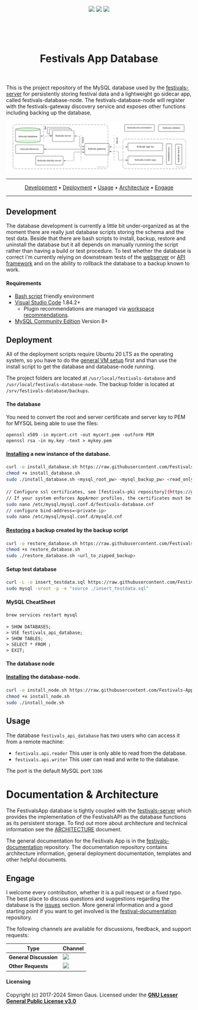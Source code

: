 <p align="center">
   <a href="https://github.com/Festivals-App/festivals-database/commits/" title="Last Commit"><img src="https://img.shields.io/github/last-commit/Festivals-App/festivals-database?style=flat"></a>
   <a href="https://github.com/festivals-app/festivals-database/issues" title="Open Issues"><img src="https://img.shields.io/github/issues/festivals-app/festivals-database?style=flat"></a>
   <a href="./LICENSE" title="License"><img src="https://img.shields.io/github/license/festivals-app/festivals-database.svg"></a>
</p>

<h1 align="center">
    <br/><br/>
    Festivals App Database
    <br/><br/>
</h1>

This is the project repository of the MySQL database used by the [festivals-server](https://github.com/festivals-app/festivals-server) for persistently storing festival data 
and a lightweight go sidecar app, called festivals-database-node. The festivals-database-node will register with the festivals-gateway discovery service and exposes other
functions including backing up the database.

![Figure 1: Architecture Overview Highlighted](https://github.com/Festivals-App/festivals-documentation/blob/main/images/architecture/overview_database.png "Figure 1: Architecture Overview Highlighted")

<hr/>
<p align="center">
    <a href="#development">Development</a> •
    <a href="#deployment">Deployment</a> • 
    <a href="#usage">Usage</a> • 
    <a href="#architecture">Architecture</a> •
    <a href="#engage">Engage</a>
</p>
<hr/>

## Development
The database development is currently a little bit under-organized as at the moment there are really just database scripts storing the schema and the test data. 
Beside that there are bash scripts to install, backup, restore and uninstall the database but it all depends on manually running the script rather than having a 
build or test procedure. To test whether the database is correct i'm currently relying on downstream tests of the [webserver](https://github.com/Festivals-App/festivals-server) 
or [API framework](https://github.com/Festivals-App/festivals-api-ios) and on the ability to rollback the database to a backup known to work.

#### Requirements
- [Bash script](https://en.wikipedia.org/wiki/Bash_(Unix_shell)) friendly environment
- [Visual Studio Code](https://code.visualstudio.com/download) 1.84.2+
    * Plugin recommendations are managed via [workspace recommendations](https://code.visualstudio.com/docs/editor/extension-marketplace#_recommended-extensions).
- [MySQL Community Edition](https://www.mysql.com/de/products/community/) Version 8+ 

## Deployment
All of the deployment scripts require Ubuntu 20 LTS as the operating system, so you have to do the [general VM setup](https://github.com/Festivals-App/festivals-documentation/tree/master/deployment/general-vm-setup) first and than use the install script to get the database and database-node running.

The project folders are located at `/usr/local/festivals-database` and `/usr/local/festivals-database-node`.
The backup folder is located at `/srv/festivals-database/backups`.

#### The database
You need to convert the root and server certificate and server key to PEM for MYSQL being able to use the files:
```
openssl x509 -in mycert.crt -out mycert.pem -outform PEM
openssl rsa -in my.key -text > mykey.pem
```

#### [Installing](https://github.com/Festivals-App/festivals-database/blob/main/operation/install_database.sh) a new instance of the database. 
```bash
curl -o install_database.sh https://raw.githubusercontent.com/Festivals-App/festivals-database/main/operation/install_database.sh
chmod +x install_database.sh
sudo ./install_database.sh <mysql_root_pw> <mysql_backup_pw> <read_only_pw> <read_write_pw>

// Configure ssl certificates, see [festivals-pki repository](https://github.com/Festivals-App/festivals-pki) on how to obtain them.
// If your system enforces AppArmor profiles, the certificates must be located in the mysql data dir at /var/lib/mysql
sudo nano /etc/mysql/mysql.conf.d/festivals-database.cnf
// configure bind-address=<private-ip>
sudo nano /etc/mysql/mysql.conf.d/mysqld.cnf
```

#### [Restoring](https://github.com/Festivals-App/festivals-database/blob/main/operation/restore_database.sh) a backup created by the backup script
```bash
curl -o restore_database.sh https://raw.githubusercontent.com/Festivals-App/festivals-database/main/operation/restore_database.sh
chmod +x restore_database.sh
sudo ./restore_database.sh <url_to_zipped_backup>
```

#### Setup test database
```bash
curl -L -o insert_testdata.sql https://raw.githubusercontent.com/Festivals-App/festivals-database/main/database_scripts/insert_testdata.sql
sudo mysql -uroot -p -e "source ./insert_testdata.sql"
```

#### MySQL CheatSheet
```mysql
brew services restart mysql

> SHOW DATABASES;
> USE festivals_api_database;
> SHOW TABLES;
> SELECT * FROM ;
> EXIT;
```

#### The database node

#### [Installing](https://github.com/Festivals-App/festivals-database/blob/main/operation/install_node.sh) the database-node. 
```bash
curl -o install_node.sh https://raw.githubusercontent.com/Festivals-App/festivals-database/main/operation/install_node.sh
chmod +x install_node.sh
sudo ./install_node.sh
```

## Usage
The database `festivals_api_database` has two users who can access it from a remote machine:

- `festivals.api.reader` This user is only able to read from the database.
- `festivals.api.writer` This user can read and write to the database.

The port is the default MySQL port `3306`

# Documentation & Architecture
The FestivalsApp database is tightly coupled with the [festivals-server](https://github.com/Festivals-App/festivals-server) which provides the implementation of the FestivalsAPI as the database functions as its persistent storage. To find out more about architecture and technical information see the [ARCHITECTURE](./ARCHITECTURE.md) document.

The general documentation for the Festivals App is in the [festivals-documentation](https://github.com/festivals-app/festivals-documentation) repository. 
The documentation repository contains architecture information, general deployment documentation, templates and other helpful documents.

## Engage
I welcome every contribution, whether it is a pull request or a fixed typo. The best place to discuss questions and suggestions regarding the database is the [issues](https://github.com/festivals-app/festivals-database/issues/) section. More general information and a good starting point if you want to get involved is the [festival-documentation](https://github.com/Festivals-App/festivals-documentation) repository.

The following channels are available for discussions, feedback, and support requests:

| Type                     | Channel                                                |
| ------------------------ | ------------------------------------------------------ |
| **General Discussion**   | <a href="https://github.com/festivals-app/festivals-documentation/issues/new/choose" title="General Discussion"><img src="https://img.shields.io/github/issues/festivals-app/festivals-documentation/question.svg?style=flat-square"></a> </a>   |
| **Other Requests**    | <a href="mailto:simon.cay.gaus@gmail.com" title="Email me"><img src="https://img.shields.io/badge/email-Simon-green?logo=mail.ru&style=flat-square&logoColor=white"></a>   |

#### Licensing
Copyright (c) 2017-2024 Simon Gaus. Licensed under the [**GNU Lesser General Public License v3.0**](./LICENSE)

